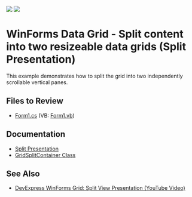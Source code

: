 <!-- default badges list -->
[![](https://img.shields.io/badge/Open_in_DevExpress_Support_Center-FF7200?style=flat-square&logo=DevExpress&logoColor=white)](https://supportcenter.devexpress.com/ticket/details/E3585)
[![](https://img.shields.io/badge/📖_How_to_use_DevExpress_Examples-e9f6fc?style=flat-square)](https://docs.devexpress.com/GeneralInformation/403183)
<!-- default badges end -->

# WinForms Data Grid - Split content into two resizeable data grids (Split Presentation)

This example demonstrates how to split the grid into two independently scrollable vertical panes.


## Files to Review

* [Form1.cs](./CS/Form1.cs) (VB: [Form1.vb](./VB/Form1.vb))


## Documentation

* [Split Presentation](https://docs.devexpress.com/WindowsForms/10872/controls-and-libraries/data-grid/split-presentation)
* [GridSplitContainer Class](https://docs.devexpress.com/WindowsForms/DevExpress.XtraGrid.GridSplitContainer)


## See Also

* [DevExpress WinForms Grid: Split View Presentation (YouTube Video)](https://www.youtube.com/watch?v=CWSdRBiCj9M)
